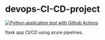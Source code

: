 # devops-CI-CD-project
[![Python application test with Github Actions](https://github.com/oyin-bam/devops-CI-CD-project/actions/workflows/pythonapp.yml/badge.svg)](https://github.com/oyin-bam/devops-CI-CD-project/actions/workflows/pythonapp.yml)

flask app CI/CD using azure pipelines.
